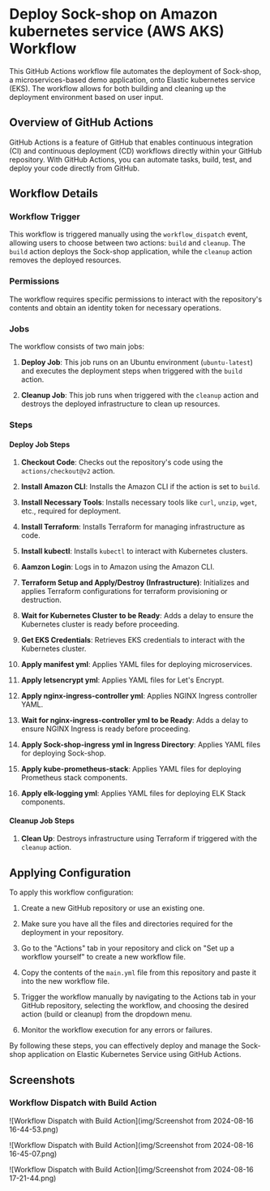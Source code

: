 # Deploy Sock-shop on Amazon kubernetes service (AWS AKS) Workflow

This GitHub Actions workflow file automates the deployment of Sock-shop, a microservices-based demo application, onto Elastic kubernetes service (EKS). The workflow allows for both building and cleaning up the deployment environment based on user input.

## Overview of GitHub Actions

GitHub Actions is a feature of GitHub that enables continuous integration (CI) and continuous deployment (CD) workflows directly within your GitHub repository. With GitHub Actions, you can automate tasks, build, test, and deploy your code directly from GitHub.

## Workflow Details

### Workflow Trigger

This workflow is triggered manually using the `workflow_dispatch` event, allowing users to choose between two actions: `build` and `cleanup`. The `build` action deploys the Sock-shop application, while the `cleanup` action removes the deployed resources.

### Permissions

The workflow requires specific permissions to interact with the repository's contents and obtain an identity token for necessary operations.

### Jobs

The workflow consists of two main jobs:

1. **Deploy Job**: This job runs on an Ubuntu environment (`ubuntu-latest`) and executes the deployment steps when triggered with the `build` action.

2. **Cleanup Job**: This job runs when triggered with the `cleanup` action and destroys the deployed infrastructure to clean up resources.

### Steps

#### Deploy Job Steps

1. **Checkout Code**: Checks out the repository's code using the `actions/checkout@v2` action.

2. **Install Amazon CLI**: Installs the Amazon CLI if the action is set to `build`.

3. **Install Necessary Tools**: Installs necessary tools like `curl`, `unzip`, `wget`, etc., required for deployment.

4. **Install Terraform**: Installs Terraform for managing infrastructure as code.

5. **Install kubectl**: Installs `kubectl` to interact with Kubernetes clusters.

7. **Aamzon Login**: Logs in to Amazon using the Amazon CLI.

8. **Terraform Setup and Apply/Destroy (Infrastructure)**: Initializes and applies Terraform configurations for terraform provisioning or destruction.

9. **Wait for Kubernetes Cluster to be Ready**: Adds a delay to ensure the Kubernetes cluster is ready before proceeding.

10. **Get EKS Credentials**: Retrieves EKS credentials to interact with the Kubernetes cluster.

12. **Apply manifest yml**: Applies YAML files for deploying microservices.

13. **Apply letsencrypt yml**: Applies YAML files for Let's Encrypt.

14. **Apply nginx-ingress-controller yml**: Applies NGINX Ingress controller YAML.

15. **Wait for nginx-ingress-controller yml to be Ready**: Adds a delay to ensure NGINX Ingress is ready before proceeding.

16. **Apply Sock-shop-ingress yml in Ingress Directory**: Applies YAML files for deploying Sock-shop.

17. **Apply kube-prometheus-stack**: Applies YAML files for deploying Prometheus stack components.

20. **Apply elk-logging yml**: Applies YAML files for deploying ELK Stack components.

#### Cleanup Job Steps

1. **Clean Up**: Destroys infrastructure using Terraform if triggered with the `cleanup` action.

## Applying Configuration

To apply this workflow configuration:

1. Create a new GitHub repository or use an existing one.

2. Make sure you have all the files and directories required for the deployment in your repository.

3. Go to the "Actions" tab in your repository and click on "Set up a workflow yourself" to create a new workflow file.

4. Copy the contents of the `main.yml` file from this repository and paste it into the new workflow file.

5. Trigger the workflow manually by navigating to the Actions tab in your GitHub repository, selecting the workflow, and choosing the desired action (build or cleanup) from the dropdown menu.

6. Monitor the workflow execution for any errors or failures.

By following these steps, you can effectively deploy and manage the Sock-shop application on Elastic Kubernetes Service using GitHub Actions.

## Screenshots

### Workflow Dispatch with Build Action

![Workflow Dispatch with Build Action](img/Screenshot from 2024-08-16 16-44-53.png)

![Workflow Dispatch with Build Action](img/Screenshot from 2024-08-16 16-45-07.png)

![Workflow Dispatch with Build Action](img/Screenshot from 2024-08-16 17-21-44.png)

